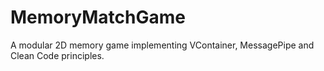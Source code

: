 # MemoryMatchGame
A modular 2D memory game implementing VContainer, MessagePipe and Clean Code principles.
